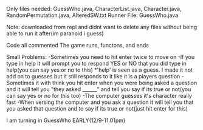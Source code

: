 Only files needed: GuessWho.java, CharacterList.java, Character.java, RandomPermutation.java, AlteredSW.txt
Runner File: GuessWho.java

Note: downloaded from repl and didnt want to delete any files without being able to run it after(im paranoid i guess)

Code all commented
The game runs, functons, and ends

Small Problems:
  -Sometimes you need to hit enter twice to move on
  -If you type in help it will prompt you to respond YES or NO that you did type in help(you can say yes or no to this)
      *'help' is seen as a guess. I made it not add on to guesses but it still responds to it like it is a players question
  -Sometimes it with think you hit enter when you were being asked a question and it will tell you "they asked ______"  and tell you say if its true or not(you can say yes or no for this too)
  -The computer guesses it's character really fast
  -When versing the computer and you ask a question it will tell you that you asked that question and to say if its true or not(just hit enter for this)

I am turning in GuessWho EARLY(12/9-11.01pm)
